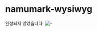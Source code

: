 # namumark-wysiwyg
완성되지 않았습니다.
![-](https://cdn.discordapp.com/attachments/675264839094108161/805793623295524934/unknown.png)
